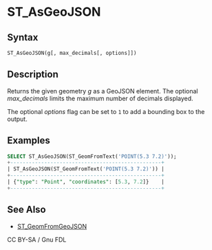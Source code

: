 # ST\_AsGeoJSON

## Syntax

```sql
ST_AsGeoJSON(g[, max_decimals[, options]])
```

## Description

Returns the given geometry _g_ as a GeoJSON element. The optional _max\_decimals_ limits the maximum number of decimals displayed.

The optional _options_ flag can be set to `1` to add a bounding box to the output.

## Examples

```sql
SELECT ST_AsGeoJSON(ST_GeomFromText('POINT(5.3 7.2)'));
+-------------------------------------------------+
| ST_AsGeoJSON(ST_GeomFromText('POINT(5.3 7.2)')) |
+-------------------------------------------------+
| {"type": "Point", "coordinates": [5.3, 7.2]}    |
+-------------------------------------------------+
```

## See Also

* [ST\_GeomFromGeoJSON](st_geomfromgeojson.md)

CC BY-SA / Gnu FDL
